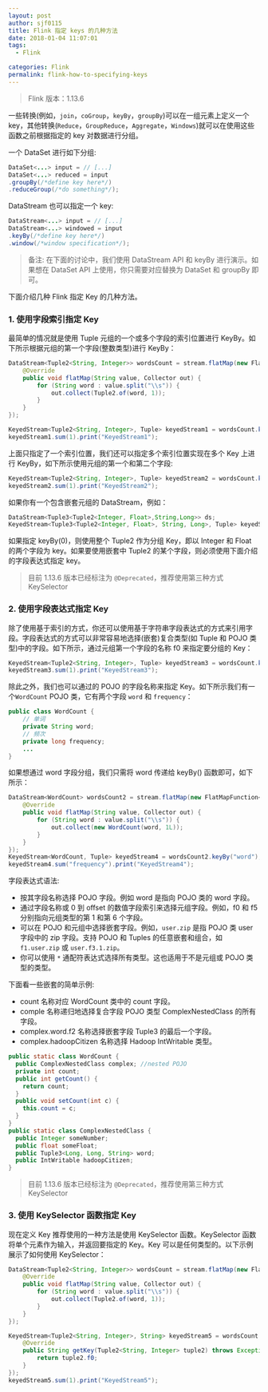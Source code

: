 ```yaml
---
layout: post
author: sjf0115
title: Flink 指定 keys 的几种方法
date: 2018-01-04 11:07:01
tags:
  - Flink

categories: Flink
permalink: flink-how-to-specifying-keys
---
```


> Flink 版本：1.13.6

一些转换(例如，`join`，`coGroup`，`keyBy`，`groupBy`)可以在一组元素上定义一个 key，其他转换(`Reduce`，`GroupReduce`，`Aggregate`，`Windows`)就可以在使用这些函数之前根据指定的 key 对数据进行分组。

一个 DataSet 进行如下分组:
```java
DataSet<...> input = // [...]
DataSet<...> reduced = input
.groupBy(/*define key here*/)
.reduceGroup(/*do something*/);
```
DataStream 也可以指定一个 key:
```java
DataStream<...> input = // [...]
DataStream<...> windowed = input
.keyBy(/*define key here*/)
.window(/*window specification*/);
```

> 备注: 在下面的讨论中，我们使用 DataStream API 和 keyBy 进行演示。如果想在 DataSet API 上使用，你只需要对应替换为 DataSet 和 groupBy 即可。

下面介绍几种 Flink 指定 Key 的几种方法。

### 1. 使用字段索引指定 Key

最简单的情况就是使用 Tuple 元组的一个或多个字段的索引位置进行 KeyBy。如下所示根据元组的第一个字段(整数类型)进行 KeyBy：
```java
DataStream<Tuple2<String, Integer>> wordsCount = stream.flatMap(new FlatMapFunction<String, Tuple2<String, Integer>>() {
    @Override
    public void flatMap(String value, Collector out) {
        for (String word : value.split("\\s")) {
            out.collect(Tuple2.of(word, 1));
        }
    }
});

KeyedStream<Tuple2<String, Integer>, Tuple> keyedStream1 = wordsCount.keyBy(0);
keyedStream1.sum(1).print("KeyedStream1");
```

上面只指定了一个索引位置，我们还可以指定多个索引位置实现在多个 Key 上进行 KeyBy，如下所示使用元组的第一个和第二个字段:
```java
KeyedStream<Tuple2<String, Integer>, Tuple> keyedStream2 = wordsCount.keyBy(0, 1);
keyedStream2.sum(1).print("KeyedStream2");
```

如果你有一个包含嵌套元组的 DataStream，例如：
```java
DataStream<Tuple3<Tuple2<Integer, Float>,String,Long>> ds;
KeyedStream<Tuple3<Tuple2<Integer, Float>, String, Long>, Tuple> keyedStream = ds.keyBy(0);
```
如果指定 keyBy(0)，则使用整个 Tuple2 作为分组 Key，即以 Integer 和 Float 的两个字段为 key。如果要使用嵌套中 Tuple2 的某个字段，则必须使用下面介绍的字段表达式指定 key。

> 目前 1.13.6 版本已经标注为 `@Deprecated`，推荐使用第三种方式 KeySelector

### 2. 使用字段表达式指定 Key

除了使用基于索引的方式，你还可以使用基于字符串字段表达式的方式来引用字段。字段表达式的方式可以非常容易地选择(嵌套)复合类型(如 Tuple 和 POJO 类型)中的字段。如下所示，通过元组第一个字段的名称 f0 来指定要分组的 Key：
```java
KeyedStream<Tuple2<String, Integer>, Tuple> keyedStream3 = wordsCount.keyBy("f0");
keyedStream3.sum(1).print("KeyedStream3");
```
除此之外，我们也可以通过的 POJO 的字段名称来指定 Key。如下所示我们有一个`WordCount` POJO 类，它有两个字段 `word` 和 `frequency`：
```Java
public class WordCount {
    // 单词
    private String word;
    // 频次
    private long frequency;
    ...
}
```
如果想通过 word 字段分组，我们只需将 word 传递给 keyBy() 函数即可，如下所示：
```java
DataStream<WordCount> wordsCount2 = stream.flatMap(new FlatMapFunction<String, WordCount>() {
    @Override
    public void flatMap(String value, Collector out) {
        for (String word : value.split("\\s")) {
            out.collect(new WordCount(word, 1L));
        }
    }
});
KeyedStream<WordCount, Tuple> keyedStream4 = wordsCount2.keyBy("word");
keyedStream4.sum("frequency").print("KeyedStream4");
```

字段表达式语法:
- 按其字段名称选择 POJO 字段。例如 word 是指向 POJO 类的 word 字段。
- 通过字段名称或 0 到 offset 的数值字段索引来选择元组字段。例如，f0 和 f5 分别指向元组类型的第 1 和第 6 个字段。
- 可以在 POJO 和元组中选择嵌套字段。例如，`user.zip` 是指 POJO 类 user 字段中的 zip 字段。支持 POJO 和 Tuples 的任意嵌套和组合，如 `f1.user.zip` 或 `user.f3.1.zip`。
- 你可以使用 `*` 通配符表达式选择所有类型。这也适用于不是元组或 POJO 类型的类型。

下面看一些嵌套的简单示例:
- count 名称对应 WordCount 类中的 count 字段。
- comple 名称递归地选择复合字段 POJO 类型 ComplexNestedClass 的所有字段。
- complex.word.f2 名称选择嵌套字段 Tuple3 的最后一个字段。
- complex.hadoopCitizen 名称选择 Hadoop IntWritable 类型。

```Java
public static class WordCount {
  public ComplexNestedClass complex; //nested POJO
  private int count;
  public int getCount() {
    return count;
  }
  public void setCount(int c) {
    this.count = c;
  }
}
public static class ComplexNestedClass {
  public Integer someNumber;
  public float someFloat;
  public Tuple3<Long, Long, String> word;
  public IntWritable hadoopCitizen;
}
```

> 目前 1.13.6 版本已经标注为 `@Deprecated`，推荐使用第三种方式 KeySelector

### 3. 使用 KeySelector 函数指定 Key

现在定义 Key 推荐使用的一种方法是使用 KeySelector 函数。KeySelector 函数将单个元素作为输入，并返回要指定的 Key。Key 可以是任何类型的。以下示例展示了如何使用 KeySelector：
```java
DataStream<Tuple2<String, Integer>> wordsCount = stream.flatMap(new FlatMapFunction<String, Tuple2<String, Integer>>() {
    @Override
    public void flatMap(String value, Collector out) {
        for (String word : value.split("\\s")) {
            out.collect(Tuple2.of(word, 1));
        }
    }
});

KeyedStream<Tuple2<String, Integer>, String> keyedStream5 = wordsCount.keyBy(new KeySelector<Tuple2<String, Integer>, String>() {
    @Override
    public String getKey(Tuple2<String, Integer> tuple2) throws Exception {
        return tuple2.f0;
    }
});
keyedStream5.sum(1).print("KeyedStream5");
```
